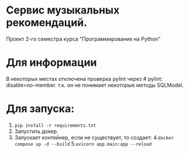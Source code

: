 # Сервис музыкальных рекомендаций.

Проект 2-го семестра курса "Программирование на Python"</b>

# Для информации
В некоторых местах отключена проверка pylint 
через # pylint: disable=no-member.
т.к. он не понимает некоторые методы SQLModel.

# Для запуска:
1. `pip install -r requirements.txt`
2. Запустить докер.
3. Запускает контейнер, если не существует, то создает:
4.`docker compose up -d --build`
5.`uvicorn app.main:app --reload`
